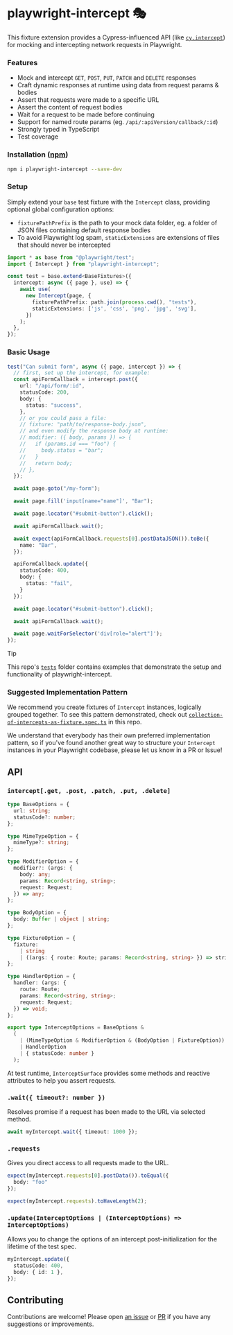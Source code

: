 # playwright-intercept 🎭

This fixture extension provides a Cypress-influenced API (like [`cy.intercept`](https://docs.cypress.io/api/commands/intercept)) for mocking and intercepting network requests in Playwright.

### Features

- Mock and intercept `GET`, `POST`, `PUT`, `PATCH` and `DELETE` responses
- Craft dynamic responses at runtime using data from request params & bodies
- Assert that requests were made to a specific URL
- Assert the content of request bodies
- Wait for a request to be made before continuing
- Support for named route params (eg. `/api/:apiVersion/callback/:id`)
- Strongly typed in TypeScript
- Test coverage

### Installation ([npm](https://www.npmjs.com/package/playwright-intercept))

```bash
npm i playwright-intercept --save-dev
```

### Setup

Simply extend your `base` test fixture with the `Intercept` class, providing optional global configuration options:

- `fixturePathPrefix` is the path to your mock data folder, eg. a folder of JSON files containing default response bodies
- To avoid Playwright log spam, `staticExtensions` are extensions of files that should never be intercepted

```ts
import * as base from "@playwright/test";
import { Intercept } from "playwright-intercept";

const test = base.extend<BaseFixtures>({
  intercept: async ({ page }, use) => {
    await use(
      new Intercept(page, {
        fixturePathPrefix: path.join(process.cwd(), "tests"),
        staticExtensions: ['js', 'css', 'png', 'jpg', 'svg'],
      })
    );
  },
});
```

### Basic Usage

```ts
test("Can submit form", async ({ page, intercept }) => {
  // first, set up the intercept, for example:
  const apiFormCallback = intercept.post({
    url: "/api/form/:id",
    statusCode: 200,
    body: {
      status: "success",
    },
    // or you could pass a file:
    // fixture: "path/to/response-body.json",
    // and even modify the response body at runtime:
    // modifier: ({ body, params }) => {
    //   if (params.id === "foo") {
    //     body.status = "bar";
    //   }
    //   return body;
    // },
  });

  await page.goto("/my-form");

  await page.fill('input[name="name"]', "Bar");

  await page.locator("#submit-button").click();

  await apiFormCallback.wait();

  await expect(apiFormCallback.requests[0].postDataJSON()).toBe({
    name: "Bar",
  });

  apiFormCallback.update({
    statusCode: 400,
    body: {
      status: "fail",
    }
  });

  await page.locator("#submit-button").click();

  await apiFormCallback.wait();

  await page.waitForSelector('div[role="alert"]');
});
```

> [!TIP]  
> This repo's [`tests`](https://github.com/alectrocute/playwright-intercept/tree/main/tests) folder contains examples that demonstrate the setup and functionality of playwright-intercept.

### Suggested Implementation Pattern

We recommend you create fixtures of `Intercept` instances, logically grouped together. To see this pattern demonstrated, check out [`collection-of-intercepts-as-fixture.spec.ts`](https://github.com/alectrocute/playwright-intercept/blob/main/tests/examples/collection-of-intercepts-as-fixture.spec.ts) in this repo.

We understand that everybody has their own preferred implementation pattern, so if you've found another great way to structure your `Intercept` instances in your Playwright codebase, please let us know in a PR or Issue!

## API

### `intercept[.get, .post, .patch, .put, .delete]`

```ts
type BaseOptions = {
  url: string;
  statusCode?: number;
};

type MimeTypeOption = {
  mimeType?: string;
};

type ModifierOption = {
  modifier?: (args: {
    body: any;
    params: Record<string, string>;
    request: Request;
  }) => any;
};

type BodyOption = {
  body: Buffer | object | string;
};

type FixtureOption = {
  fixture:
    | string
    | ((args: { route: Route; params: Record<string, string> }) => string);
};

type HandlerOption = {
  handler: (args: {
    route: Route;
    params: Record<string, string>;
    request: Request;
  }) => void;
};

export type InterceptOptions = BaseOptions &
  (
    | (MimeTypeOption & ModifierOption & (BodyOption | FixtureOption))
    | HandlerOption
    | { statusCode: number }
  );
```

At test runtime, `InterceptSurface` provides some methods and reactive attributes to help you assert requests.

### `.wait({ timeout?: number })`

Resolves promise if a request has been made to the URL via selected method.

```ts
await myIntercept.wait({ timeout: 1000 });
```

### `.requests`

Gives you direct access to all requests made to the URL.

```ts
expect(myIntercept.requests[0].postData()).toEqual({
  body: "foo"
});

expect(myIntercept.requests).toHaveLength(2);
```

### `.update(InterceptOptions | (InterceptOptions) => InterceptOptions)`

Allows you to change the options of an intercept post-initialization for the lifetime of the test spec.

```ts
myIntercept.update({
  statusCode: 400,
  body: { id: 1 },
});
```

## Contributing

Contributions are welcome! Please open [an issue](https://github.com/alectrocute/playwright-intercept/issues) or [PR](https://github.com/alectrocute/playwright-intercept/pulls) if you have any suggestions or improvements.
